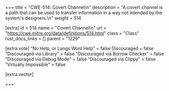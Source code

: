 +++
title = "CWE-514: Covert Channel\n"
description = "A covert channel is a path that can be used to transfer information in a way not intended by the system's designers.\n"
weight = 514

[extra]
id = 514
name = "Covert Channel\n"
url = "https://cwe.mitre.org/data/definitions/514.html"
class = "Class"
rust_docs_links = []
parent = "1229"

[extra.vote]
"No Help, or Langs Wont Help" = false
Discouraged = false
"Discouraged via Library" = false
"Discouraged via Borrow Checker" = false
"Discouraged via Debug Mode" = false
"Discouraged via Clippy" = false
"Virtually Impossible" = false

[extra.vector]

+++